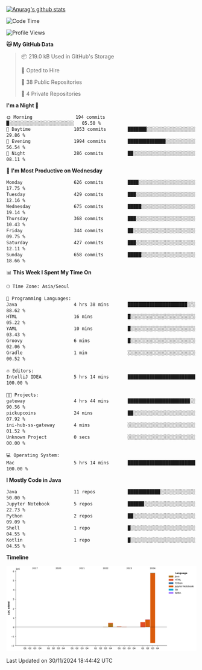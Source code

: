 [![Anurag's github stats](https://github-readme-stats.vercel.app/api?username=hajubal)](https://github.com/anuraghazra/github-readme-stats)

<!--START_SECTION:waka-->
![Code Time](http://img.shields.io/badge/Code%20Time-142%20hrs%2054%20mins-blue)

![Profile Views](http://img.shields.io/badge/Profile%20Views-0-blue)

**🐱 My GitHub Data** 

> 📦 219.0 kB Used in GitHub's Storage 
 > 
> 💼 Opted to Hire
 > 
> 📜 38 Public Repositories 
 > 
> 🔑 4 Private Repositories 
 > 
**I'm a Night 🦉** 

```text
🌞 Morning                194 commits         █░░░░░░░░░░░░░░░░░░░░░░░░   05.50 % 
🌆 Daytime                1053 commits        ███████░░░░░░░░░░░░░░░░░░   29.86 % 
🌃 Evening                1994 commits        ██████████████░░░░░░░░░░░   56.54 % 
🌙 Night                  286 commits         ██░░░░░░░░░░░░░░░░░░░░░░░   08.11 % 
```
📅 **I'm Most Productive on Wednesday** 

```text
Monday                   626 commits         ████░░░░░░░░░░░░░░░░░░░░░   17.75 % 
Tuesday                  429 commits         ███░░░░░░░░░░░░░░░░░░░░░░   12.16 % 
Wednesday                675 commits         █████░░░░░░░░░░░░░░░░░░░░   19.14 % 
Thursday                 368 commits         ███░░░░░░░░░░░░░░░░░░░░░░   10.43 % 
Friday                   344 commits         ██░░░░░░░░░░░░░░░░░░░░░░░   09.75 % 
Saturday                 427 commits         ███░░░░░░░░░░░░░░░░░░░░░░   12.11 % 
Sunday                   658 commits         █████░░░░░░░░░░░░░░░░░░░░   18.66 % 
```


📊 **This Week I Spent My Time On** 

```text
🕑︎ Time Zone: Asia/Seoul

💬 Programming Languages: 
Java                     4 hrs 38 mins       ██████████████████████░░░   88.62 % 
HTML                     16 mins             █░░░░░░░░░░░░░░░░░░░░░░░░   05.22 % 
YAML                     10 mins             █░░░░░░░░░░░░░░░░░░░░░░░░   03.43 % 
Groovy                   6 mins              █░░░░░░░░░░░░░░░░░░░░░░░░   02.06 % 
Gradle                   1 min               ░░░░░░░░░░░░░░░░░░░░░░░░░   00.52 % 

🔥 Editors: 
IntelliJ IDEA            5 hrs 14 mins       █████████████████████████   100.00 % 

🐱‍💻 Projects: 
gateway                  4 hrs 44 mins       ███████████████████████░░   90.56 % 
pickupcoins              24 mins             ██░░░░░░░░░░░░░░░░░░░░░░░   07.92 % 
ini-hub-ss-gateway       4 mins              ░░░░░░░░░░░░░░░░░░░░░░░░░   01.52 % 
Unknown Project          0 secs              ░░░░░░░░░░░░░░░░░░░░░░░░░   00.00 % 

💻 Operating System: 
Mac                      5 hrs 14 mins       █████████████████████████   100.00 % 
```

**I Mostly Code in Java** 

```text
Java                     11 repos            ████████████░░░░░░░░░░░░░   50.00 % 
Jupyter Notebook         5 repos             ██████░░░░░░░░░░░░░░░░░░░   22.73 % 
Python                   2 repos             ██░░░░░░░░░░░░░░░░░░░░░░░   09.09 % 
Shell                    1 repo              █░░░░░░░░░░░░░░░░░░░░░░░░   04.55 % 
Kotlin                   1 repo              █░░░░░░░░░░░░░░░░░░░░░░░░   04.55 % 
```



**Timeline**

![Lines of Code chart](https://raw.githubusercontent.com/hajubal/hajubal/main/assets/bar_graph.png)


 Last Updated on 30/11/2024 18:44:42 UTC
<!--END_SECTION:waka-->